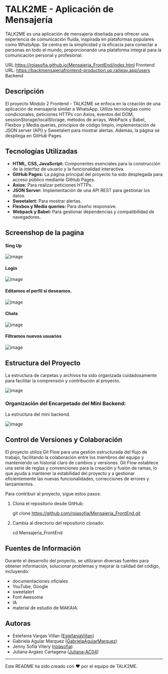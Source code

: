 # TALK2ME - Aplicación de Mensajería 

TALK2ME es una aplicación de mensajería diseñada para ofrecer una experiencia de comunicación fluida, inspirada en plataformas populares como WhatsApp. Se centra en la simplicidad y la eficacia para conectar a personas en todo el mundo, proporcionando una plataforma integral para la comunicación personal y profesional.

URL:https://rojasofia.github.io/Mensajeria_FrontEnd/index.html Frontend
URL: https://backmensajeriafrontend-production.up.railway.app/users Backend

## Descripción
El proyecto Módulo 2 Frontend - TALK2ME se enfoca en la creación de una aplicación de mensajería similar a WhatsApp. Utiliza tecnologías como condicionales, peticiones HTTPs con Axios, eventos del DOM, sessionStorage/localStorage, métodos de arrays, WebPack y Babel, Flexbox y Media queries, principios de código limpio, implementación de JSON server (API) y Sweetalert para mostrar alertas. Además, la página se despliega en GitHub Pages.

## Tecnologías Utilizadas
- **HTML, CSS, JavaScript:** Componentes esenciales para la construcción de la interfaz de usuario y la funcionalidad interactiva.
- **GitHub Pages:** La página principal del proyecto ha sido desplegada para acceso público mediante GitHub Pages.
- **Axios:** Para realizar peticiones HTTPs.
- **JSON Server:** Implementación de una API REST para gestionar los datos.
- **Sweetalert:** Para mostrar alertas.
- **Flexbox y Media queries:** Para diseño responsive.
- **Webpack y Babel:** Para gestionar dependencias y compatibilidad de navegadores.

## Screenshop de la pagina
#### Sing Up
![image](https://github.com/rojasofia/Mensajeria_FrontEnd/assets/117688109/f6605e0b-0ad6-41bf-9913-8282ca13e27c)
#### Login
![image](https://github.com/rojasofia/Mensajeria_FrontEnd/assets/117688109/6db8a88e-def3-4bfd-8738-d26de5b75416)
#### Editamos el perfil si deseamos.<br/>
![image](https://github.com/rojasofia/Mensajeria_FrontEnd/assets/117688109/5663822a-b9d6-49ec-a6ad-4a81fcb86858) <br/>
#### Chats<br/> 
![image](https://github.com/rojasofia/Mensajeria_FrontEnd/assets/117688109/ea318aa3-5fee-4e85-ae59-9328ccc54d04)
#### Filtramos nuevos usuarios <br/> 
![image](https://github.com/rojasofia/Mensajeria_FrontEnd/assets/117688109/3f8f0ee4-b55d-43e6-9373-c449d069a40e)





## Estructura del Proyecto
La estructura de carpetas y archivos ha sido organizada cuidadosamente para facilitar la comprensión y contribución al proyecto.


![image](https://github.com/rojasofia/Mensajeria_FrontEnd/assets/117688109/c4d19bf1-e933-41ab-905b-8fed0e76813a)

### Organización del Encarpetado del Mini Backend:
La estructura del mini backend.

![image](https://github.com/rojasofia/Mensajeria_FrontEnd/assets/117688109/a063edbb-0c8f-401e-ae5f-d7d6ed53d1ff)

## Control de Versiones y Colaboración
El proyecto utiliza Git Flow para una gestión estructurada del flujo de trabajo, facilitando la colaboración entre los miembros del equipo y manteniendo un historial claro de cambios y versiones. Git Flow establece una serie de reglas y convenciones para la creación y fusión de ramas, lo que ayuda a mantener la estabilidad del proyecto y a gestionar eficientemente las nuevas funcionalidades, correcciones de errores y lanzamientos.

Para contribuir al proyecto, sigue estos pasos:
1. Clona el repositorio desde GitHub:

   git clone https://github.com/rojasofia/Mensajeria_FrontEnd.git
 
2. Cambia al directorio del repositorio clonado:
   
   cd Mensajeria_FrontEnd
 

## Fuentes de Información
Durante el desarrollo del proyecto, se utilizaron diversas fuentes para obtener información, solucionar problemas y mejorar la calidad del código, incluyendo:
-  documentaciones oficiales
- YouTube, Google
- sweetalert
- Font Awesome
- IA
- material de estudio de MAKAIA.
  
## Autoras
- Estefanía Vargas Villan ([EstefaniaVillan](https://github.com/EstefaniaVillan))
- Gabriela Aguiar Marquez ([GabrielaAguiarMarquez](https://github.com/GabrielaAguiarMarquez))
- Jenny Sofía Vitery ([rojasofia](https://github.com/rojasofia))
- Juliana Argáez Cartagena ([Juliana-AC04](https://github.com/Juliana-AC04))



---
Este README ha sido creado con ❤️ por el equipo de TALK2ME.
